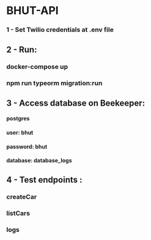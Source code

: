 # BHUT-API

### 1 - Set Twilio credentials at .env file
## 2 - Run: 
### docker-compose up
### npm run typeorm migration:run

## 3 - Access database on Beekeeper: 
#### postgres 
#### user: bhut 
#### password: bhut
#### database: database_logs


## 4 - Test endpoints : 
### createCar
### listCars
### logs

